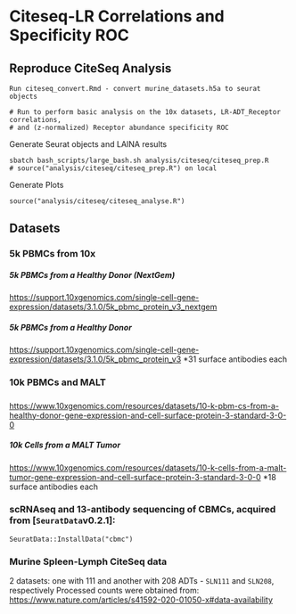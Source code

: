 # Citeseq-LR Correlations and Specificity ROC

## Reproduce CiteSeq Analysis
```
Run citeseq_convert.Rmd - convert murine_datasets.h5a to seurat objects

# Run to perform basic analysis on the 10x datasets, LR-ADT_Receptor correlations,
# and (z-normalized) Receptor abundance specificity ROC
```

Generate Seurat objects and LAINA results
```{sh}
sbatch bash_scripts/large_bash.sh analysis/citeseq/citeseq_prep.R
# source("analysis/citeseq/citeseq_prep.R") on local
```



Generate Plots
```
source("analysis/citeseq/citeseq_analyse.R")
```


## Datasets

### 5k PBMCs from 10x
##### 5k PBMCs from a Healthy Donor (NextGem)
https://support.10xgenomics.com/single-cell-gene-expression/datasets/3.1.0/5k_pbmc_protein_v3_nextgem
##### 5k PBMCs from a Healthy Donor
https://support.10xgenomics.com/single-cell-gene-expression/datasets/3.1.0/5k_pbmc_protein_v3
*31 surface antibodies each

### 10k PBMCs and MALT
#####
https://www.10xgenomics.com/resources/datasets/10-k-pbm-cs-from-a-healthy-donor-gene-expression-and-cell-surface-protein-3-standard-3-0-0
##### 10k Cells from a MALT Tumor
https://www.10xgenomics.com/resources/datasets/10-k-cells-from-a-malt-tumor-gene-expression-and-cell-surface-protein-3-standard-3-0-0
*18 surface antibodies each


### scRNAseq and 13-antibody sequencing of CBMCs, acquired from [`SeuratData`v0.2.1]:
```{r}
SeuratData::InstallData("cbmc")
```

### Murine Spleen-Lymph CiteSeq data
2 datasets: one with 111 and another with 208 ADTs - `SLN111` and `SLN208`, respectively
Processed counts were obtained from:
https://www.nature.com/articles/s41592-020-01050-x#data-availability
